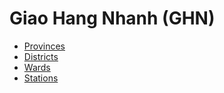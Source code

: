 # Giao Hang Nhanh (GHN)

- [Provinces](provinces.csv)
- [Districts](districts.csv)
- [Wards](wards.csv)
- [Stations](stations.csv)

